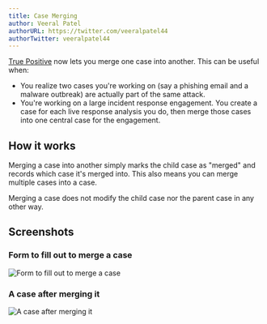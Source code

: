 ```yaml
---
title: Case Merging
author: Veeral Patel
authorURL: https://twitter.com/veeralpatel44
authorTwitter: veeralpatel44
---
```


[True Positive](https://truepositive.app) now lets you merge one case into another.
This can be useful when:

- You realize two cases you're working on (say a phishing email and a malware outbreak)
  are actually part of the same attack.
- You're working on a large incident response engagement. You create a case
  for each live response analysis you do, then merge those cases into one central
  case for the engagement.

## How it works

Merging a case into another simply marks the child case as "merged" and records
which case it's merged into. This also means you can merge multiple cases into a case.

Merging a case does not modify the child case nor the parent case in any
other way.

## Screenshots

### Form to fill out to merge a case

![Form to fill out to merge a case](https://storage.cloud.google.com/tp_landing_page_videos/merge_case_modal.png)

### A case after merging it

![A case after merging it](https://storage.cloud.google.com/tp_landing_page_videos/merged_case_alert.png)
